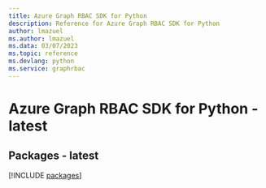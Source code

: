 ```yaml
---
title: Azure Graph RBAC SDK for Python
description: Reference for Azure Graph RBAC SDK for Python
author: lmazuel
ms.author: lmazuel
ms.data: 03/07/2023
ms.topic: reference
ms.devlang: python
ms.service: graphrbac
---
```

# Azure Graph RBAC SDK for Python - latest
## Packages - latest
[!INCLUDE [packages](graph-rbac-index.md)]